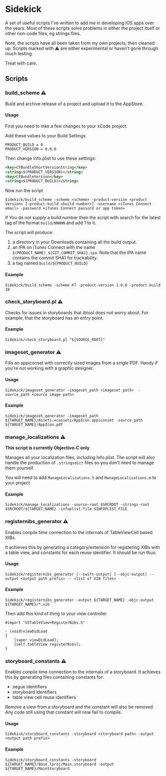 # Sidekick

A set of useful scripts I've written to add me in developing iOS apps over the years. Most of these scripts solve problems in either the project itself or other non-code files, eg strings files.

Note, the scripts have all been taken from my own projects, then cleaned up. Scripts marked with ⚠️ are either experimental or haven't gone through much testing.

Treat with care.

## Scripts

### build_scheme ⚠️

Build and archive release of a project and upload it to the AppStore.

#### Usage

First you need to mke a few changes to your xCode project.

Add these values to your Build Settings:

```
PRODUCT_BUILD = 0
PRODUCT_VERSION = 0.0.0
```

Then change Info.plist to use these settings:

```xml
<key>CFBundleShortVersionString</key>
<string>$(PRODUCT_VERSION)</string>
<key>CFBundleVersion</key>
<string>$(PRODUCT_BUILD)</string>
```

Now run the script

```
Sidekick/build_scheme -scheme <scheme> -product-version <product version> [-product-build <build number>] -username <iTunes Connect email> -password <iTunes Connect passord or app token>
```

If You do not supply a build number then the script with search for the latest tag of the format `build/NNNNN` and add 1 to it.

The script will produce:

1. a directory in your Downloads containing all the build output.
1. an IPA on iTunes Connect with the name `$(PRODUCT_NAME)_${GIT_COMMIT_SHA1}.ipa`. Note that the IPA name contains the commit SHA1 for trackability.
2. a tag named `build/${PRODUCT_BUILD}`

#### Example

```
Sidekick/build_scheme -scheme KT -product-version 1.0.0 -product-build 10
```

### check_storyboard.pl ⚠️

Checks for issues in storyboards that ibtool does not worry about. For example, that the storyboard has an entry point.

#### Example

```
Sidekick/check_storyboard.pl "${SOURCE_ROOT}"
```

### imageset_generator ⚠️

Fills an appiconset with correctly sized images from a single PDF. Handy if you're not working with a graphic designer.

#### Usage

```
Sidekick/imageset_generator -imageset_path <imageset path>  -source_path <source image path>
```

#### Example

```
Sidekick/imageset_generator -imageset_path ${TARGET_NAME}/Assets.xcassets/AppIcon.appiconset -source_path ${TARGET_NAME}/AppIcon.pdf
```
	
### manage_localizations ⚠️

**This script is currently Objective-C only**

Manages all your localization files, including Info.plist. The script will also handle the production of `.stringsdict` files so you don't need to manage them yourself.

You will need to add `ManageLocalizations.h` and `ManageLocalizations.m` to your project.

#### Example

```
Sidekick/manage_localizations -source-root $SRCROOT -strings-root $SRCROOT/${TARGET_NAME} -infoplist-file $INFOPLIST_FILE
```
### registernibs_generator ⚠️

Enables conpile time connection to the internals of TableViewCell based XIBs.

It achieves this by generating a category/extension for registering XIBs with a table view, and constants for each reuse identifier. It should be run thus:

#### Usage

```
Sidekick/registernibs_generator [--swift-output] [--objc-output] --output <output path prefix> -- <list of XIB files>
```

#### Example

```
Sidekick/registernibs_generator -output ${TARGET_NAME} -objc-output ${TARGET_NAME}/*.xib
```

Then add this kind of thing to your view controller

```objc
#import "UITableView+RegisterNibs.h"

- (void)viewDidLoad
{
	[super viewDidLoad];
	[self.tableView registerNibs];
}

```

### storyboard_constants ⚠️

Enables conpile time connection to the internals of a storyboard. It achieves this by generating files containing constants for:

- segue identifiers
- storyboard identifiers
- table view cell reuse identifiers

Remove a view from a storyboard and the constant will also be removed. Any code still using that constant will now fail to compile.

#### Usage

```
Sidekick/storyboard_constants -storyboard <storyboard path> -output <output path prefix>
```

#### Example

```
Sidekick/storyboard_constants -storyboard ${TARGET_NAME}/Base.lproj/Main.storyboard -output ${TARGET_NAME}/MainStoryboard
```
